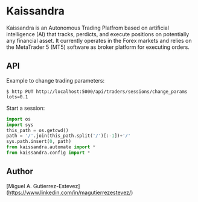 # Kaissandra

Kaissandra is an Autonomous Trading Platfrom based on artificial intelligence (AI) that tracks, perdicts, and execute positions on potentially 
any financial asset. It currently operates in the Forex markets and relies on the MetaTrader 5 (MT5) software as broker platform for executing orders.

## API

Example to change trading parameters:

`$ http PUT http://localhost:5000/api/traders/sessions/change_params lots=0.1`

Start a session:

```python
import os
import sys
this_path = os.getcwd()
path = '/'.join(this_path.split('/')[:-1])+'/'
sys.path.insert(0, path)
from kaissandra.automate import *
from kaissandra.config import *
```
 
## Author

[Miguel A. Gutierrez-Estevez] (https://www.linkedin.com/in/magutierrezestevez/)
